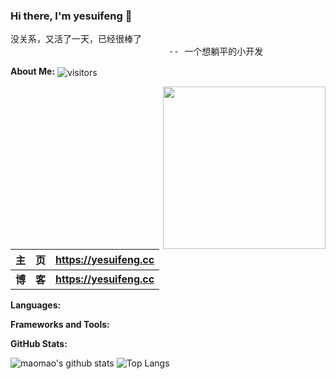 ### Hi there, I'm yesuifeng 👋

<pre>
没关系，又活了一天，已经很棒了
                              -- 一个想躺平的小开发
</pre>

**About Me:** <img src="https://visitor-badge.laobi.icu/badge?page_id=20000428.20000428" align="center" alt="visitors">

<img src="https://media.giphy.com/media/M9gbBd9nbDrOTu1Mqx/giphy.gif" width="260" align="right" alt="">

|   主&emsp;页   | <https://yesuifeng.cc>                                   | 
| :------------: | :------------------------------------------------------- |
| **博&emsp;客** | **<https://yesuifeng.cc>**                               |


**Languages:**

<!-- ![HTML5](https://img.shields.io/badge/HTML5-E34F26?logo=HTML5&logoColor=fff)
![CSS3](https://img.shields.io/badge/CSS3-1572B6?logo=CSS3&logoColor=fff)
![JavaScript](https://img.shields.io/badge/JavaScript-F7DF1E?logo=JavaScript&logoColor=333)
![TypeScript](https://img.shields.io/badge/TypeScript-3178C6?logo=TypeScript&logoColor=fff) -->

**Frameworks and Tools:**

<!-- ![React](https://img.shields.io/badge/React-61DAFB?logo=React&logoColor=333)
![Next.js](https://img.shields.io/badge/Next.js-000000?logo=Next.js&logoColor=fff)
![Vue.js](https://img.shields.io/badge/Vue.js-4FC08D?logo=Vue.js&logoColor=fff)
![Sass](https://img.shields.io/badge/Sass-CC6699?logo=Sass&logoColor=fff)
![Tailwind CSS](https://img.shields.io/badge/Tailwind%20CSS-06B6D4?logo=TailwindCSS&logoColor=fff)
![Git](https://img.shields.io/badge/Git-F05032?logo=Git&logoColor=fff)
![Visual Studio Code](https://img.shields.io/badge/VS%20CODE-007ACC?logo=VisualStudioCode&logoColor=fff) -->

**GitHub Stats:**
<br />

![maomao's github stats](https://github-readme-stats.vercel.app/api?username=20000428&show_icons=true&hide_title=true&count_private=true)
![Top Langs](https://github-readme-stats.vercel.app/api/top-langs/?username=20000428&layout=compact)
